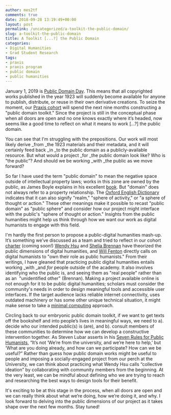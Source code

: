 ```yaml
---
author: mes2tf
comments: true
date: 2018-09-28 13:19:49+00:00
layout: post
permalink: /uncategorized/a-toolkit-the-public-domain/
slug: a-toolkit-the-public-domain
title: A Toolkit [...?] the Public Domain
categories:
- Digital Humanities
- Grad Student Research
tags:
- praxis
- praxis program
- public domain
- public humanities
---
```


January 1, 2019 is [Public Domain Day](https://lifehacker.com/these-1923-copyrighted-works-enter-the-public-domain-in-1825241296). This means that all copyrighted works published in the year 1923 will suddenly become available for anyone to publish, distribute, or reuse in their own derivative creations. To seize the moment, our [Praxis cohort](http://praxis.scholarslab.org/) will spend the next nine months constructing a "public domain toolkit." Since the project is still in the conceptual phase when all doors are open and no one knows exactly where it’s headed, now seems like a good time to reflect on what it means to work […?] the public domain.

You can see that I'm struggling with the prepositions. Our work will most likely derive _from _the 1923 materials and their metadata, and it will certainly feed back _in _to the public domain as a publicly-available resource. But what would a project _for _the public domain look like? Who is "the public"? And should we be working _with _the public as we move forward?

So far I have used the term "public domain" to mean the negative space outside of intellectual property laws; works in this zone are owned by the public, as James Boyle explains in his excellent [book](http://boyle.yupnet.org/chapter-1-intellectual-property/). But "domain" does not always refer to a property relationship. The [Oxford English Dictionary](http://www.oed.com.proxy01.its.virginia.edu/view/Entry/56649?rskey=8BI5lA&result=1#eid) indicates that it can also signify "realm," "sphere of activity," or "a sphere of thought or action." These other meanings make it possible to recast "public domain" as "public sphere" and consider how our project might interface with the public's "sphere of thought or action." Insights from the public humanities might help us think through how we want our work as digital humanists to engage with this field.

I'm hardly the first person to propose a public-digital humanities mash-up. It’s something we’ve discussed as a team and tried to reflect in our cohort [charter](https://praxis.scholarslab.org/charter/charter-2018-2019/) (coming soon!) [Wendy Hsu](http://dhdebates.gc.cuny.edu/debates/text/75) and [Shelia Brennan](http://dhdebates.gc.cuny.edu/debates/text/83) have theorized the public dimensions of digital humanities, and [Will Fenton](https://www.insidehighered.com/views/2018/01/29/literary-scholars-should-use-digital-humanities-reach-oft-ignored-public-opinion) directly calls on digital humanists to "own their role as public humanists." From their writings, I have gleaned that practicing public digital humanities entails working _with _and _for_ people outside of the academy. It also involves identifying who the public is, and seeing them as "real people" rather than as an  "unidentified other" (Brennan). Making a project available online is not enough for it to be public digital humanities; scholars must consider the community's needs in order to design meaningful tools and accessible user interfaces. If the target audience lacks reliable internet connectivity, uses outdated machinery or has some other unique technical situation, it might make sense to take a [minimal computing](http://go-dh.github.io/mincomp/) approach.

Circling back to our embryonic public domain toolkit, if we want to get texts off the bookshelf and into people’s lives in meaningful ways, we need to a). decide who our intended public(s) is (are), and b). consult members of these communities to determine how we can develop a constructive intervention together. As Steven Lubar asserts in his [Seven Rules for Public Humanists](https://stevenlubar.wordpress.com/2014/06/05/seven-rules-for-public-humanists/), “It’s not ‘We’re from the university, and we’re here to help,’ but ‘What are you doing already, and how can we participate? How can we be useful?” Rather than guess how public domain works might be useful to people and imposing a socially-engaged project from our perch at the University, we can think about practicing what Wendy Hsu calls “collective ideation” by collaborating with community members from the beginning. At the very least, we can be mindful about defining who we are trying to reach and researching the best ways to design tools for their benefit.

It's exciting to be at this stage in the process, when all doors are open and we can really think about what we’re doing, how we’re doing it, and why. I look forward to delving into the public dimensions of our project as it takes shape over the next few months. Stay tuned!
